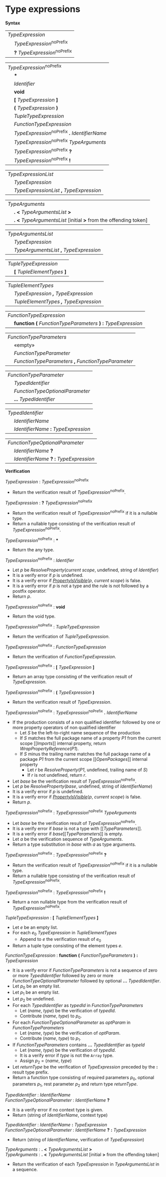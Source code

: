 # Type expressions

**Syntax**

<table>
    <tr>
        <td colspan="2"><i>TypeExpression</i></td>
    </tr>
    <tr>
        <td>&nbsp;</td><td><i>TypeExpression</i><sup>noPrefix</sup></td>
    </tr>
    <tr>
        <td>&nbsp;</td><td><b>?</b> <i>TypeExpression</i><sup>noPrefix</sup></td>
    </tr>
</table>

<table>
    <tr>
        <td colspan="2"><i>TypeExpression</i><sup>noPrefix</sup></td>
    </tr>
    <tr>
        <td>&nbsp;</td><td><b>*</b></td>
    </tr>
    <tr>
        <td>&nbsp;</td><td><i>Identifier</i></td>
    </tr>
    <tr>
        <td>&nbsp;</td><td><b>void</b></td>
    </tr>
    <tr>
        <td>&nbsp;</td><td><b>&#x5B;</b> <i>TypeExpression</i> <b>&#x5D;</b></td>
    </tr>
    <tr>
        <td>&nbsp;</td><td><b>&#x28;</b> <i>TypeExpression</i> <b>&#x29;</b></td>
    </tr>
    <tr>
        <td>&nbsp;</td><td><i>TupleTypeExpression</i></td>
    </tr>
    <tr>
        <td>&nbsp;</td><td><i>FunctionTypeExpression</i></td>
    </tr>
    <tr>
        <td>&nbsp;</td><td><i>TypeExpression</i><sup>noPrefix</sup> <b>.</b> <i>IdentifierName</i></td>
    </tr>
    <tr>
        <td>&nbsp;</td><td><i>TypeExpression</i><sup>noPrefix</sup> <i>TypeArguments</i></td>
    </tr>
    <tr>
        <td>&nbsp;</td><td><i>TypeExpression</i><sup>noPrefix</sup> <b>?</b></td>
    </tr>
    <tr>
        <td>&nbsp;</td><td><i>TypeExpression</i><sup>noPrefix</sup> <b>!</b></td>
    </tr>
</table>

<table>
    <tr>
        <td colspan="2"><i>TypeExpressionList</i></td>
    </tr>
    <tr>
        <td>&nbsp;</td><td><i>TypeExpression</i></td>
    </tr>
    <tr>
        <td>&nbsp;</td><td><i>TypeExpressionList</i> <b>,</b> <i>TypeExpression</i></td>
    </tr>
</table>

<table>
    <tr>
        <td colspan="2"><i>TypeArguments</i></td>
    </tr>
    <tr>
        <td>&nbsp;</td><td><b>.</b> <b>&lt;</b> <i>TypeArgumentsList</i> <b>&gt;</b></td>
    </tr>
    <tr>
        <td>&nbsp;</td><td><b>.</b> <b>&lt;</b> <i>TypeArgumentsList</i> [initial <b>&gt;</b> from the offending token]</td>
    </tr>
</table>

<table>
    <tr>
        <td colspan="2"><i>TypeArgumentsList</i></td>
    </tr>
    <tr>
        <td>&nbsp;</td><td><i>TypeExpression</i></td>
    </tr>
    <tr>
        <td>&nbsp;</td><td><i>TypeArgumentsList</i> <b>,</b> <i>TypeExpression</i></td>
    </tr>
</table>

<table>
    <tr>
        <td colspan="2"><i>TupleTypeExpression</i></td>
    </tr>
    <tr>
        <td>&nbsp;</td><td><b>&#x5B;</b> <i>TupleElementTypes</i> <b>&#x5D;</b></td>
    </tr>
</table>

<table>
    <tr>
        <td colspan="2"><i>TupleElementTypes</i></td>
    </tr>
    <tr>
        <td>&nbsp;</td><td><i><i>TypeExpression</i> <b>,</b> <i>TypeExpression</i></i></td>
    </tr>
    <tr>
        <td>&nbsp;</td><td><i><i>TupleElementTypes</i> <b>,</b> <i>TypeExpression</i></i></td>
    </tr>
</table>

<table>
    <tr>
        <td colspan="2"><i>FunctionTypeExpression</i></td>
    </tr>
    <tr>
        <td>&nbsp;</td><td><b>function</b> <b>(</b> <i>FunctionTypeParameters</i> <b>)</b> <b>:</b> <i>TypeExpression</i></td>
    </tr>
</table>

<table>
    <tr>
        <td colspan="2"><i>FunctionTypeParameters</i></td>
    </tr>
    <tr>
        <td>&nbsp;</td><td>«empty»</td>
    </tr>
    <tr>
        <td>&nbsp;</td><td><i>FunctionTypeParameter</i></td>
    </tr>
    <tr>
        <td>&nbsp;</td><td><i>FunctionTypeParameters</i> <b>,</b> <i>FunctionTypeParameter</i></td>
    </tr>
</table>

<table>
    <tr>
        <td colspan="2"><i>FunctionTypeParameter</i></td>
    </tr>
    <tr>
        <td>&nbsp;</td><td><i>TypedIdentifier</i></td>
    </tr>
    <tr>
        <td>&nbsp;</td><td><i>FunctionTypeOptionalParameter</i></td>
    </tr>
    <tr>
        <td>&nbsp;</td><td><b>...</b> <i>TypedIdentifier</i></td>
    </tr>
</table>

<table>
    <tr>
        <td colspan="2"><i>TypedIdentifier</i></td>
    </tr>
    <tr>
        <td>&nbsp;</td><td><i>IdentifierName</i></td>
    </tr>
    <tr>
        <td>&nbsp;</td><td><i>IdentifierName</i> <b>:</b> <i>TypeExpression</i></td>
    </tr>
</table>

<table>
    <tr>
        <td colspan="2"><i>FunctionTypeOptionalParameter</i></td>
    </tr>
    <tr>
        <td>&nbsp;</td><td><i>IdentifierName</i> <b>?</b></td>
    </tr>
    <tr>
        <td>&nbsp;</td><td><i>IdentifierName</i> <b>?</b> <b>:</b> <i>TypeExpression</i></td>
    </tr>
</table>

**Verification**

<i>TypeExpression</i> : <i>TypeExpression</i><sup>noPrefix</sup>

* Return the verification result of <i>TypeExpression</i><sup>noPrefix</sup>.

<i>TypeExpression</i> : <b>?</b> <i>TypeExpression</i><sup>noPrefix</sup>

* Return the verification result of <i>TypeExpression</i><sup>noPrefix</sup> if it is a nullable type.
* Return a nullable type consisting of the verification result of <i>TypeExpression</i><sup>noPrefix</sup>.

<i>TypeExpression</i><sup>noPrefix</sup> : <b>*</b>

* Return the any type.

<i>TypeExpression</i><sup>noPrefix</sup> : <i>Identifier</i>

* Let *p* be *ResolveProperty*(*current scope*, undefined, string of <i>Identifier</i>)
* It is a verify error if *p* is undefined.
* It is a verify error if [*PropertyIsVisible*](*p*, *current scope*) is false.
* It is a verify error if *p* is not a type and the rule is not followed by a postfix operator.
* Return *p*.

<i>TypeExpression</i><sup>noPrefix</sup> : <b>void</b>

* Return the void type.

<i>TypeExpression</i><sup>noPrefix</sup> : <i>TupleTypeExpression</i>

* Return the verification of <i>TupleTypeExpression</i>.

<i>TypeExpression</i><sup>noPrefix</sup> : <i>FunctionTypeExpression</i>

* Return the verification of <i>FunctionTypeExpression</i>.

<i>TypeExpression</i><sup>noPrefix</sup> : <b>&#x5B;</b> <i>TypeExpression</i> <b>&#x5D;</b>

* Return an array type consisting of the verification result of <i>TypeExpression</i>.

<i>TypeExpression</i><sup>noPrefix</sup> : <b>&#x28;</b> <i>TypeExpression</i> <b>&#x29;</b>

* Return the verification result of <i>TypeExpression</i>.

<i>TypeExpression</i><sup>noPrefix</sup> : <i>TypeExpression</i><sup>noPrefix</sup> <b>.</b> <i>IdentifierName</i>

* If the production consists of a non qualified identifier followed by one or more property operators of non qualified identifier
  * Let *S* be the left-to-right name sequence of the production
  * If *S* matches the full package name of a property *P1* from the current scope \[\[*Imports*\]\] internal property, return *WrapPropertyReference*(*P1*).
  * If *S* minus the trailing name matches the full package name of a package *P1* from the current scope \[\[*OpenPackages*\]\] internal property
    * Let *r* be *ResolveProperty*(*P1*, undefined, trailing name of *S*)
    * If *r* is not undefined, return *r*.
* Let *base* be the verification result of <i>TypeExpression</i><sup>noPrefix</sup>.
* Let *p* be *ResolveProperty*(*base*, undefined, string of <i>IdentifierName</i>)
* It is a verify error if *p* is undefined.
* It is a verify error if [*PropertyIsVisible*](*p*, *current scope*) is false.
* Return *p*.

<i>TypeExpression</i><sup>noPrefix</sup> : <i>TypeExpression</i><sup>noPrefix</sup> <i>TypeArguments</i>

* Let *base* be the verification result of <i>TypeExpression</i><sup>noPrefix</sup>.
* It is a verify error if *base* is not a type with \[\[*TypeParameters*\]\].
* It is a verify error if *base*\[\[*TypeParameters*\]\] is empty.
* Let *a* be the verification sequence of <i>TypeArguments</i>.
* Return a type substitution in *base* with *a* as type arguments.

<i>TypeExpression</i><sup>noPrefix</sup> : <i>TypeExpression</i><sup>noPrefix</sup> <b>?</b>

* Return the verification result of <i>TypeExpression</i><sup>noPrefix</sup> if it is a nullable type.
* Return a nullable type consisting of the verification result of <i>TypeExpression</i><sup>noPrefix</sup>.

<i>TypeExpression</i><sup>noPrefix</sup> : <i>TypeExpression</i><sup>noPrefix</sup> <b>!</b>

* Return a non nullable type from the verification result of <i>TypeExpression</i><sup>noPrefix</sup>.

<i>TupleTypeExpression</i> : <b>&#x5B;</b> <i>TupleElementTypes</i> <b>&#x5D;</b>

* Let *e* be an empty list.
* For each *e*<sub>0</sub> <i>TypeExpression</i> in <i>TupleElementTypes</i>
  * Append to *e* the verification result of *e*<sub>0</sub>
* Return a tuple type consisting of the element types *e*.

<i>FunctionTypeExpression</i> : <b>function</b> <b>(</b> <i>FunctionTypeParameters</i> <b>)</b> <b>:</b> <i>TypeExpression</i>

* It is a verify error if <i>FunctionTypeParameters</i> is not a sequence of zero or more <i>TypedIdentifier</i> followed by zero or more <i>FunctionTypeOptionalParameter</i> followed by optional <b>...</b> <i>TypedIdentifier</i>.
* Let *p*<sub>0</sub> be an empty list.
* Let *p*<sub>1</sub> be an empty list.
* Let *p*<sub>2</sub> be undefined.
* For each <i>TypedIdentifier</i> as *typedId* in <i>FunctionTypeParameters</i>
  * Let (*name*, *type*) be the verification of *typedId*.
  * Contribute (*name*, *type*) to *p*<sub>0</sub>.
* For each <i>FunctionTypeOptionalParameter</i> as *optParam* in <i>FunctionTypeParameters</i>
  * Let (*name*, *type*) be the verification of *optParam*.
  * Contribute (*name*, *type*) to *p*<sub>1</sub>.
* If <i>FunctionTypeParameters</i> contains <b>...</b> <i>TypedIdentifier</i> as *typeId*
  * Let (*name*, *type*) be the verification of *typedId*.
  * It is a verify error if *type* is not the `Array` type.
  * Assign *p*<sub>2</sub> = (*name*, *type*)
* Let *returnType* be the verification of <i>TypeExpression</i> preceded by the <b>:</b> result type prefix.
* Return a function type consisting of required parameters *p*<sub>0</sub>, optional parameters *p*<sub>1</sub>, rest parameter *p*<sub>2</sub> and return type *returnType*.

<i>TypedIdentifier</i> : <i>IdentifierName</i><br>
<i>FunctionTypeOptionalParameter</i> : <i>IdentifierName</i> <b>?</b>

* It is a verify error if no context type is given.
* Return (string of <i>IdentifierName</i>, context type)

<i>TypedIdentifier</i> : <i>IdentifierName</i> <b>:</b> <i>TypeExpression</i><br>
<i>FunctionTypeOptionalParameter</i> : <i>IdentifierName</i> <b>?</b> <b>:</b> <i>TypeExpression</i>

* Return (string of <i>IdentifierName</i>, verification of <i>TypeExpression</i>)

<i>TypeArguments</i> : <b>.</b> <b>&lt;</b> <i>TypeArgumentsList</i> <b>&gt;</b><br>
<i>TypeArguments</i> : <b>.</b> <b>&lt;</b> <i>TypeArgumentsList</i> \[initial <b>&gt;</b> from the offending token\]

* Return the verification of each <i>TypeExpression</i> in <i>TypeArgumentsList</i> in a sequence.

[*PropertyIsVisible*]: visibility.md#propertyisvisible